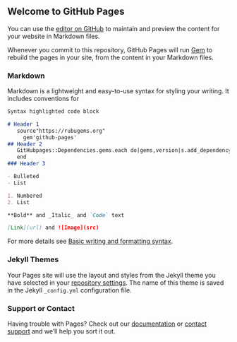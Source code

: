 ## Welcome to GitHub Pages

You can use the [editor on GitHub](https://github.com/peaf6789/peaf/edit/main/README.md) to maintain and preview the content for your website in Markdown files.

Whenever you commit to this repository, GitHub Pages will run [Gem](https://rubygems.org/) to rebuild the pages in your site, from the content in your Markdown files.

### Markdown

Markdown is a lightweight and easy-to-use syntax for styling your writing. It includes conventions for

```markdown
Syntax highlighted code block

# Header 1  
   source"https://rubugems.org"
     gem'github-pages'
## Header 2
   GitHubpages::Dependencies.gems.each do|gems,version|s.add_dependency(gem,"=#{version}") 
   end
### Header 3

- Bulleted
- List

1. Numbered
2. List

**Bold** and _Italic_ and `Code` text

[Link](url) and ![Image](src)
```

For more details see [Basic writing and formatting syntax](https://docs.github.com/en/github/writing-on-github/getting-started-with-writing-and-formatting-on-github/basic-writing-and-formatting-syntax).

### Jekyll Themes

Your Pages site will use the layout and styles from the Jekyll theme you have selected in your [repository settings](https://github.com/peaf6789/peaf/settings/pages). The name of this theme is saved in the Jekyll `_config.yml` configuration file.

### Support or Contact

Having trouble with Pages? Check out our [documentation](https://docs.github.com/categories/github-pages-basics/) or [contact support](https://support.github.com/contact) and we’ll help you sort it out.
